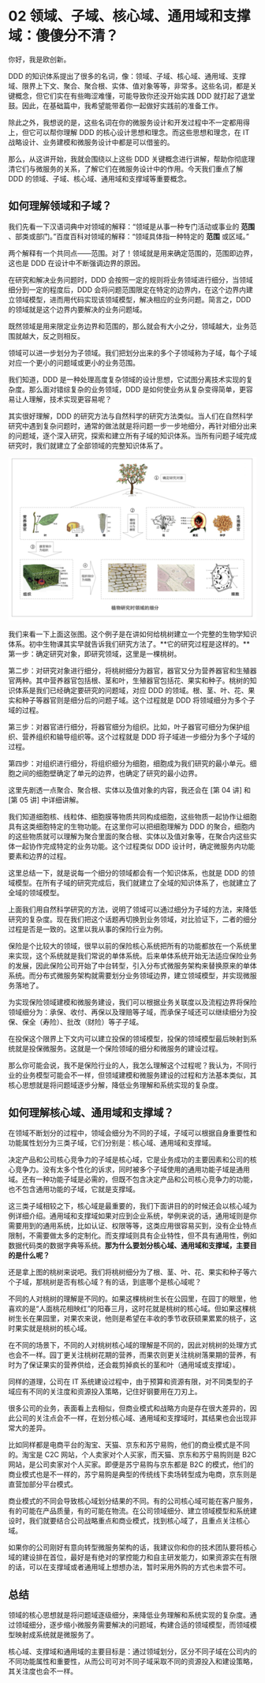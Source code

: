 02 领域、子域、核心域、通用域和支撑域：傻傻分不清？
===========================

你好，我是欧创新。

DDD 的知识体系提出了很多的名词，像：领域、子域、核心域、通用域、支撑域、限界上下文、聚合、聚合根、实体、值对象等等，非常多。这些名词，都是关键概念，但它们实在有些晦涩难懂，可能导致你还没开始实践 DDD 就打起了退堂鼓。因此，在基础篇中，我希望能带着你一起做好实践前的准备工作。

除此之外，我想说的是，这些名词在你的微服务设计和开发过程中不一定都用得上，但它可以帮你理解 DDD 的核心设计思想和理念。而这些思想和理念，在 IT 战略设计、业务建模和微服务设计中都是可以借鉴的。

那么，从这讲开始，我就会围绕以上这些 DDD 关键概念进行讲解，帮助你彻底理清它们与微服务的关系，了解它们在微服务设计中的作用。今天我们重点了解 DDD 的领域、子域、核心域、通用域和支撑域等重要概念。

如何理解领域和子域？
----------

我们先看一下汉语词典中对领域的解释：“领域是从事一种专门活动或事业的 **范围** 、部类或部门。”百度百科对领域的解释：“领域具体指一种特定的 **范围** 或区域。”

两个解释有一个共同点——范围。对了！领域就是用来确定范围的，范围即边界，这也是 DDD 在设计中不断强调边界的原因。

在研究和解决业务问题时，DDD 会按照一定的规则将业务领域进行细分，当领域细分到一定的程度后，DDD 会将问题范围限定在特定的边界内，在这个边界内建立领域模型，进而用代码实现该领域模型，解决相应的业务问题。简言之，DDD 的领域就是这个边界内要解决的业务问题域。

既然领域是用来限定业务边界和范围的，那么就会有大小之分，领域越大，业务范围就越大，反之则相反。

领域可以进一步划分为子领域。我们把划分出来的多个子领域称为子域，每个子域对应一个更小的问题域或更小的业务范围。

我们知道，DDD 是一种处理高度复杂领域的设计思想，它试图分离技术实现的复杂度。那么面对错综复杂的业务领域，DDD 是如何使业务从复杂变得简单，更容易让人理解，技术实现更容易呢？

其实很好理解，DDD 的研究方法与自然科学的研究方法类似。当人们在自然科学研究中遇到复杂问题时，通常的做法就是将问题一步一步地细分，再针对细分出来的问题域，逐个深入研究，探索和建立所有子域的知识体系。当所有问题子域完成研究时，我们就建立了全部领域的完整知识体系了。

![1628872456555](assets/1628872456555.png)

我们来看一下上面这张图。这个例子是在讲如何给桃树建立一个完整的生物学知识体系。初中生物课其实早就告诉我们研究方法了。**它的研究过程是这样的。**第一步：确定研究对象，即研究领域，这里是一棵桃树。

第二步：对研究对象进行细分，将桃树细分为器官，器官又分为营养器官和生殖器官两种。其中营养器官包括根、茎和叶，生殖器官包括花、果实和种子。桃树的知识体系是我们已经确定要研究的问题域，对应 DDD 的领域。根、茎、叶、花、果实和种子等器官则是细分后的问题子域。这个过程就是 DDD 将领域细分为多个子域的过程。

第三步：对器官进行细分，将器官细分为组织。比如，叶子器官可细分为保护组织、营养组织和输导组织等。这个过程就是 DDD 将子域进一步细分为多个子域的过程。

第四步：对组织进行细分，将组织细分为细胞，细胞成为我们研究的最小单元。细胞之间的细胞壁确定了单元的边界，也确定了研究的最小边界。

这里先剧透一点聚合、聚合根、实体以及值对象的内容，我还会在 \[第 04 讲\] 和 \[第 05 讲\] 中详细讲解。

我们知道细胞核、线粒体、细胞膜等物质共同构成细胞，这些物质一起协作让细胞具有这类细胞特定的生物功能。在这里你可以把细胞理解为 DDD 的聚合，细胞内的这些物质就可以理解为聚合里面的聚合根、实体以及值对象等，在聚合内这些实体一起协作完成特定的业务功能。这个过程类似 DDD 设计时，确定微服务内功能要素和边界的过程。

这里总结一下，就是说每一个细分的领域都会有一个知识体系，也就是 DDD 的领域模型。在所有子域的研究完成后，我们就建立了全域的知识体系了，也就建立了全域的领域模型。

上面我们用自然科学研究的方法，说明了领域可以通过细分为子域的方法，来降低研究的复杂度。现在我们把这个话题再切换到业务领域，对比验证下，二者的细分过程是否是一致的。这里以我从事的保险行业为例。

保险是个比较大的领域，很早以前的保险核心系统把所有的功能都放在一个系统里来实现，这个系统就是我们常说的单体系统。后来单体系统开始无法适应保险业务的发展，因此保险公司开始了中台转型，引入分布式微服务架构来替换原来的单体系统。而分布式微服务架构就需要划分业务领域边界，建立领域模型，并实现微服务落地了。

为实现保险领域建模和微服务建设，我们可以根据业务关联度以及流程边界将保险领域细分为：承保、收付、再保以及理赔等子域，而承保子域还可以继续细分为投保、保全（寿险）、批改（财险）等子子域。

在投保这个限界上下文内可以建立投保的领域模型，投保的领域模型最后映射到系统就是投保微服务。这就是一个保险领域的细分和微服务的建设过程。

那么你可能会说，我不是保险行业的人，我怎么理解这个过程呢？我认为，不同行业的业务模型可能会不一样，但领域建模和微服务建设的过程和方法基本类似，其核心思想就是将问题域逐步分解，降低业务理解和系统实现的复杂度。

如何理解核心域、通用域和支撑域？
----------------

在领域不断划分的过程中，领域会细分为不同的子域，子域可以根据自身重要性和功能属性划分为三类子域，它们分别是：核心域、通用域和支撑域。

决定产品和公司核心竞争力的子域是核心域，它是业务成功的主要因素和公司的核心竞争力。没有太多个性化的诉求，同时被多个子域使用的通用功能子域是通用域。还有一种功能子域是必需的，但既不包含决定产品和公司核心竞争力的功能，也不包含通用功能的子域，它就是支撑域。

这三类子域相较之下，核心域是最重要的，我们下面讲目的的时候还会以核心域为例详细介绍。通用域和支撑域如果对应到企业系统，举例来说的话，通用域则是你需要用到的通用系统，比如认证、权限等等，这类应用很容易买到，没有企业特点限制，不需要做太多的定制化。而支撑域则具有企业特性，但不具有通用性，例如数据代码类的数据字典等系统。**那为什么要划分核心域、通用域和支撑域，主要目的是什么呢？**

还是拿上图的桃树来说吧。我们将桃树细分为了根、茎、叶、花、果实和种子等六个子域，那桃树是否有核心域？有的话，到底哪个是核心域呢？

不同的人对桃树的理解是不同的。如果这棵桃树生长在公园里，在园丁的眼里，他喜欢的是“人面桃花相映红”的阳春三月，这时花就是桃树的核心域。但如果这棵桃树生长在果园里，对果农来说，他则是希望在丰收的季节收获硕果累累的桃子，这时果实就是桃树的核心域。

在不同的场景下，不同的人对桃树核心域的理解是不同的，因此对桃树的处理方式也会不一样。园丁更关注桃树花期的营养，而果农则更关注桃树落果期的营养，有时为了保证果实的营养供给，还会裁剪掉疯长的茎和叶（通用域或支撑域）。

同样的道理，公司在 IT 系统建设过程中，由于预算和资源有限，对不同类型的子域应有不同的关注度和资源投入策略，记住好钢要用在刀刃上。

很多公司的业务，表面看上去相似，但商业模式和战略方向是存在很大差异的，因此公司的关注点会不一样，在划分核心域、通用域和支撑域时，其结果也会出现非常大的差异。

比如同样都是电商平台的淘宝、天猫、京东和苏宁易购，他们的商业模式是不同的。淘宝是 C2C 网站，个人卖家对个人买家，而天猫、京东和苏宁易购则是 B2C 网站，是公司卖家对个人买家。即便是苏宁易购与京东都是 B2C 的模式，他们的商业模式也是不一样的，苏宁易购是典型的传统线下卖场转型成为电商，京东则是直营加部分平台模式。

商业模式的不同会导致核心域划分结果的不同。有的公司核心域可能在客户服务，有的可能在产品质量，有的可能在物流。在公司领域细分、建立领域模型和系统建设时，我们就要结合公司战略重点和商业模式，找到核心域了，且重点关注核心域。

如果你的公司刚好有意向转型微服务架构的话，我建议你和你的技术团队要将核心域的建设排在首位，最好是有绝对的掌控能力和自主研发能力，如果资源实在有限的话，可以在支撑域或者通用域上想想办法，暂时采用外购的方式也未尝不可。

总结
--

领域的核心思想就是将问题域逐级细分，来降低业务理解和系统实现的复杂度。通过领域细分，逐步缩小微服务需要解决的问题域，构建合适的领域模型，而领域模型映射成系统就是微服务了。

核心域、支撑域和通用域的主要目标是：通过领域划分，区分不同子域在公司内的不同功能属性和重要性，从而公司可对不同子域采取不同的资源投入和建设策略，其关注度也会不一样。
